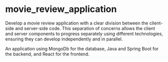 # movie_review_application
Develop a movie review application with a clear division between the client-side and server-side code. This separation of concerns allows the client and server components to progress separately using different technologies, ensuring they can develop independently and in parallel.

An application using MongoDb for the database, Java and Spring Boot for the backend, and React for the frontend.
